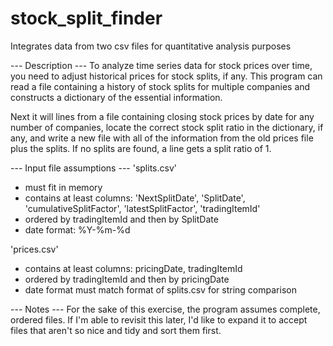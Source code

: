 # stock_split_finder
Integrates data from two csv files for quantitative analysis purposes

--- Description ---
To analyze time series data for stock prices over time, you need to adjust historical prices for stock splits, if any. 
This program can read a file containing a history of stock splits for multiple companies and constructs a dictionary of the 
essential information. 

Next it will lines from a file containing closing stock prices by date for any number of companies, locate the correct 
stock split ratio in the dictionary, if any, and write a new file with all of the information from the old prices file 
plus the splits. If no splits are found, a line gets a split ratio of 1.


--- Input file assumptions ---
'splits.csv'
- must fit in memory
- contains at least columns: 'NextSplitDate', 'SplitDate', 'cumulativeSplitFactor', 'latestSplitFactor', 'tradingItemId'
- ordered by tradingItemId and then by SplitDate
- date format: %Y-%m-%d

'prices.csv'
- contains at least columns: pricingDate, tradingItemId
- ordered by tradingItemId and then by pricingDate
- date format must match format of splits.csv for string comparison


--- Notes ---
For the sake of this exercise, the program assumes complete, ordered files. If I'm able to revisit this later, I'd like 
to expand it to accept files that aren't so nice and tidy and sort them first.

